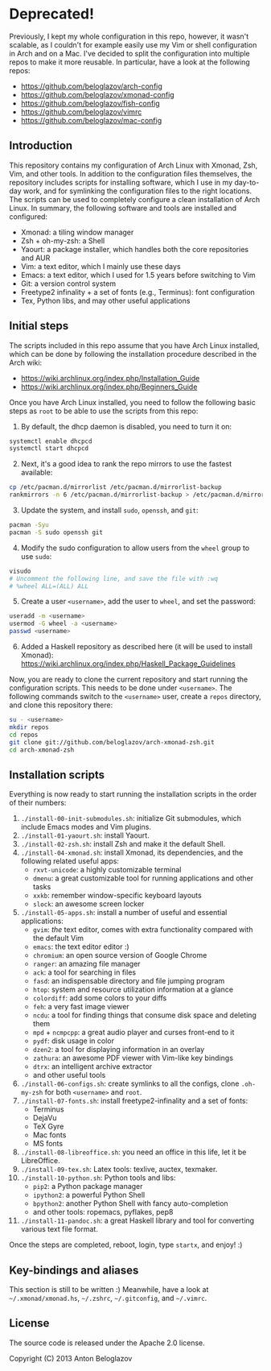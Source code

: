 # Deprecated!

Previously, I kept my whole configuration in this repo, however, it wasn't
scalable, as I couldn't for example easily use my Vim or shell configuration in
Arch and on a Mac. I've decided to split the configuration into multiple repos
to make it more reusable. In particular, have a look at the following repos:

- https://github.com/beloglazov/arch-config
- https://github.com/beloglazov/xmonad-config
- https://github.com/beloglazov/fish-config
- https://github.com/beloglazov/vimrc
- https://github.com/beloglazov/mac-config


## Introduction

This repository contains my configuration of Arch Linux with Xmonad, Zsh, Vim,
and other tools. In addition to the configuration files themselves, the
repository includes scripts for installing software, which I use in my
day-to-day work, and for symlinking the configuration files to the right
locations. The scripts can be used to completely configure a clean installation
of Arch Linux. In summary, the following software and tools are installed and
configured:

 - Xmonad: a tiling window manager
 - Zsh + oh-my-zsh: a Shell
 - Yaourt: a package installer, which handles both the core repositories and AUR
 - Vim: a text editor, which I mainly use these days
 - Emacs: a text editor, which I used for 1.5 years before switching to Vim
 - Git: a version control system
 - Freetype2 infinality + a set of fonts (e.g., Terminus): font configuration
 - Tex, Python libs, and may other useful applications


## Initial steps

The scripts included in this repo assume that you have Arch Linux installed,
which can be done by following the installation procedure described in the Arch
wiki:

 - https://wiki.archlinux.org/index.php/Installation_Guide
 - https://wiki.archlinux.org/index.php/Beginners_Guide

Once you have Arch Linux installed, you need to follow the following basic steps
as `root` to be able to use the scripts from this repo:

1. By default, the dhcp daemon is disabled, you need to turn it on:
```Bash
systemctl enable dhcpcd
systemctl start dhcpcd
```

2. Next, it's a good idea to rank the repo mirrors to use the fastest available:
```Bash
cp /etc/pacman.d/mirrorlist /etc/pacman.d/mirrorlist-backup
rankmirrors -n 6 /etc/pacman.d/mirrorlist-backup > /etc/pacman.d/mirrorlist
```

3. Update the system, and install `sudo`, `openssh`, and `git`:
```Bash
pacman -Syu
pacman -S sudo openssh git
```

4. Modify the sudo configuration to allow users from the `wheel` group to use
   `sudo`:
```Bash
visudo
# Uncomment the following line, and save the file with :wq
# %wheel ALL=(ALL) ALL
```

5. Create a user `<username>`, add the user to `wheel`, and set the password:
```Bash
useradd -m <username>
usermod -G wheel -a <username>
passwd <username>
```

6. Added a Haskell repository as described here (it will be used to install
   Xmonad): https://wiki.archlinux.org/index.php/Haskell_Package_Guidelines

Now, you are ready to clone the current repository and start running the
configuration scripts. This needs to be done under `<username>`. The following
commands switch to the `<username>` user, create a `repos` directory, and clone
this repository there:

```Bash
su - <username>
mkdir repos
cd repos
git clone git://github.com/beloglazov/arch-xmonad-zsh.git
cd arch-xmonad-zsh
```

## Installation scripts

Everything is now ready to start running the installation scripts in the order
of their numbers:

1. `./install-00-init-submodules.sh`: initialize Git submodules, which include
   Emacs modes and Vim plugins.
2. `./install-01-yaourt.sh`: install Yaourt.
3. `./install-02-zsh.sh`: install Zsh and make it the default Shell.
4. `./install-04-xmonad.sh`: install Xmonad, its dependencies, and the following
   related useful apps:
    - `rxvt-unicode`: a highly customizable terminal
    - `dmenu`: a great customizable tool for running applications and other
      tasks
    - `xxkb`: remember window-specific keyboard layouts
    - `slock`: an awesome screen locker
5. `./install-05-apps.sh`: install a number of useful and essential applications:
    - `gvim`: *the* text editor, comes with extra functionality compared with
      the default Vim
    - `emacs`: the text editor editor :)
    - `chromium`: an open source version of Google Chrome
    - `ranger`: an amazing file manager
    - `ack`: a tool for searching in files
    - `fasd`: an indispensable directory and file jumping program
    - `htop`: system and resource utilization information at a glance
    - `colordiff`: add some colors to your diffs
    - `feh`: a very fast image viewer
    - `ncdu`: a tool for finding things that consume disk space and deleting them
    - `mpd` + `ncmpcpp`: a great audio player and curses front-end to it
    - `pydf`: disk usage in color
    - `dzen2`: a tool for displaying information in an overlay
    - `zathura`: an awesome PDF viewer with Vim-like key bindings
    - `dtrx`: an intelligent archive extractor
    - and other useful tools
6. `./install-06-configs.sh`: create symlinks to all the configs, clone
   `.oh-my-zsh` for both `<username>` and `root`.
7. `./install-07-fonts.sh`: install freetype2-infinality and a set of fonts:
    - Terminus
    - DejaVu
    - TeX Gyre
    - Mac fonts
    - MS fonts
8. `./install-08-libreoffice.sh`: you need an office in this life, let it be
   LibreOffice.
9. `./install-09-tex.sh`: Latex tools: texlive, auctex, texmaker.
10. `./install-10-python.sh`: Python tools and libs:
    - `pip2`: a Python package manager
    - `ipython2`: a powerful Python Shell
    - `bpython2`: another Python Shell with fancy auto-completion
    - and other tools: ropemacs, pyflakes, pep8
11. `./install-11-pandoc.sh`: a great Haskell library and tool for converting
    various text file format.

Once the steps are completed, reboot, login, type `startx`, and enjoy! :)


## Key-bindings and aliases

This section is still to be written :) Meanwhile, have a look at
`~/.xmonad/xmonad.hs`, `~/.zshrc`, `~/.gitconfig`, and `~/.vimrc`.


## License

The source code is released under the Apache 2.0 license.

Copyright (C) 2013 Anton Beloglazov
